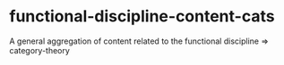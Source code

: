# functional-discipline-content-cats
A general aggregation of content related to the functional discipline => category-theory
